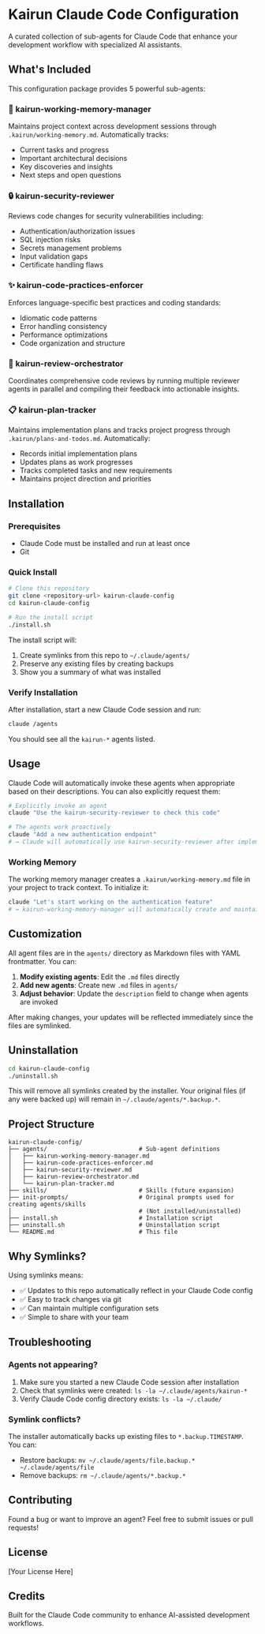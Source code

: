 # Kairun Claude Code Configuration

A curated collection of sub-agents for Claude Code that enhance your development workflow with specialized AI assistants.

## What's Included

This configuration package provides 5 powerful sub-agents:

### 🧠 kairun-working-memory-manager
Maintains project context across development sessions through `.kairun/working-memory.md`. Automatically tracks:
- Current tasks and progress
- Important architectural decisions
- Key discoveries and insights
- Next steps and open questions

### 🔒 kairun-security-reviewer
Reviews code changes for security vulnerabilities including:
- Authentication/authorization issues
- SQL injection risks
- Secrets management problems
- Input validation gaps
- Certificate handling flaws

### ✨ kairun-code-practices-enforcer
Enforces language-specific best practices and coding standards:
- Idiomatic code patterns
- Error handling consistency
- Performance optimizations
- Code organization and structure

### 🎯 kairun-review-orchestrator
Coordinates comprehensive code reviews by running multiple reviewer agents in parallel and compiling their feedback into actionable insights.

### 📋 kairun-plan-tracker
Maintains implementation plans and tracks project progress through `.kairun/plans-and-todos.md`. Automatically:
- Records initial implementation plans
- Updates plans as work progresses
- Tracks completed tasks and new requirements
- Maintains project direction and priorities

## Installation

### Prerequisites
- Claude Code must be installed and run at least once
- Git

### Quick Install

```bash
# Clone this repository
git clone <repository-url> kairun-claude-config
cd kairun-claude-config

# Run the install script
./install.sh
```

The install script will:
1. Create symlinks from this repo to `~/.claude/agents/`
2. Preserve any existing files by creating backups
3. Show you a summary of what was installed

### Verify Installation

After installation, start a new Claude Code session and run:

```bash
claude /agents
```

You should see all the `kairun-*` agents listed.

## Usage

Claude Code will automatically invoke these agents when appropriate based on their descriptions. You can also explicitly request them:

```bash
# Explicitly invoke an agent
claude "Use the kairun-security-reviewer to check this code"

# The agents work proactively
claude "Add a new authentication endpoint"
# → Claude will automatically use kairun-security-reviewer after implementation
```

### Working Memory

The working memory manager creates a `.kairun/working-memory.md` file in your project to track context. To initialize it:

```bash
claude "Let's start working on the authentication feature"
# → kairun-working-memory-manager will automatically create and maintain the file
```

## Customization

All agent files are in the `agents/` directory as Markdown files with YAML frontmatter. You can:

1. **Modify existing agents**: Edit the `.md` files directly
2. **Add new agents**: Create new `.md` files in `agents/`
3. **Adjust behavior**: Update the `description` field to change when agents are invoked

After making changes, your updates will be reflected immediately since the files are symlinked.

## Uninstallation

```bash
cd kairun-claude-config
./uninstall.sh
```

This will remove all symlinks created by the installer. Your original files (if any were backed up) will remain in `~/.claude/agents/*.backup.*`.

## Project Structure

```
kairun-claude-config/
├── agents/                          # Sub-agent definitions
│   ├── kairun-working-memory-manager.md
│   ├── kairun-code-practices-enforcer.md
│   ├── kairun-security-reviewer.md
│   ├── kairun-review-orchestrator.md
│   └── kairun-plan-tracker.md
├── skills/                          # Skills (future expansion)
├── init-prompts/                    # Original prompts used for creating agents/skills
│                                    # (Not installed/uninstalled)
├── install.sh                       # Installation script
├── uninstall.sh                     # Uninstallation script
└── README.md                        # This file
```

## Why Symlinks?

Using symlinks means:
- ✅ Updates to this repo automatically reflect in your Claude Code config
- ✅ Easy to track changes via git
- ✅ Can maintain multiple configuration sets
- ✅ Simple to share with your team

## Troubleshooting

### Agents not appearing?

1. Make sure you started a new Claude Code session after installation
2. Check that symlinks were created: `ls -la ~/.claude/agents/kairun-*`
3. Verify Claude Code config directory exists: `ls -la ~/.claude/`

### Symlink conflicts?

The installer automatically backs up existing files to `*.backup.TIMESTAMP`. You can:
- Restore backups: `mv ~/.claude/agents/file.backup.* ~/.claude/agents/file`
- Remove backups: `rm ~/.claude/agents/*.backup.*`

## Contributing

Found a bug or want to improve an agent? Feel free to submit issues or pull requests!

## License

[Your License Here]

## Credits

Built for the Claude Code community to enhance AI-assisted development workflows.
